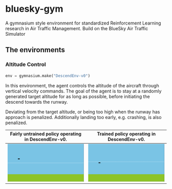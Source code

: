 # bluesky-gym
A gymnasium style environment for standardized Reinforcement Learning research in Air Traffic Management.
Build on the BlueSky Air Traffic Simulator 

## The environments

### Altitude Control

```python
env = gymnasium.make("DescendEnv-v0")
```

In this environment, the agent controls the altitude of the aircraft through vertical velocity commands. The goal of the agent is to stay at a randomly generated target altitude for as long as possible, before initiating the descend towards the runway. 

Deviating from the target altitude, or being too high when the runway has approach is penalized. Additionally landing too early, e.g. crashing, is also penalized.

Fairly untrained policy operating in DescendEnv-v0. |Trained policy operating in DescendEnv-v0.
:--------------------------------------------------:|:--------------------------------------------------:
![](docs/media/untrained_policy.gif)                |![](docs/media/trained_policy.gif)   

